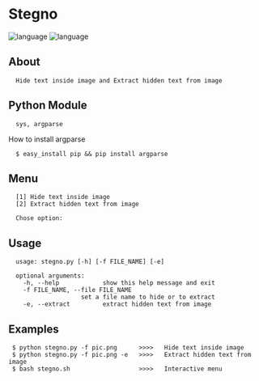 # Stegno

![language](https://img.shields.io/badge/language-shell-green.svg)
![language](https://img.shields.io/badge/language-python-blue.svg)

## About

      Hide text inside image and Extract hidden text from image

## Python Module
      
      sys, argparse
      
   How to install argparse
      
      $ easy_install pip && pip install argparse
     
## Menu

      [1] Hide text inside image
      [2] Extract hidden text from image
            
      Chose option:

## Usage

      usage: stegno.py [-h] [-f FILE_NAME] [-e]

      optional arguments:
        -h, --help            show this help message and exit
        -f FILE_NAME, --file FILE_NAME
                        set a file name to hide or to extract
        -e, --extract         extract hidden text from image
 
 ## Examples 

     $ python stegno.py -f pic.png      >>>>   Hide text inside image
     $ python stegno.py -f pic.png -e   >>>>   Extract hidden text from image
     $ bash stegno.sh                   >>>>   Interactive menu
